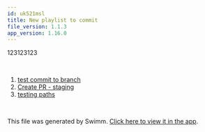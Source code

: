 ```yaml
---
id: uk521msl
title: New playlist to commit
file_version: 1.1.3
app_version: 1.16.0
---
```


<!-- Intro - Do not remove this comment -->
123123123

<br/>

<!-- Steps - Do not remove this comment -->
1. [test commit to branch](test-commit-to-branch.10obx.sw.md)
2. [Create PR - staging](create-pr-staging.42oy5.sw.md)
3. [testing paths](testing-paths.765nq.sw.md)


<br/>

This file was generated by Swimm. [Click here to view it in the app](http://localhost:5000/repos/Z2l0aHViJTNBJTNBc3ItZXh0ZW5zaW9uJTNBJTNBZG91ZWs=/playlists/uk521msl).
